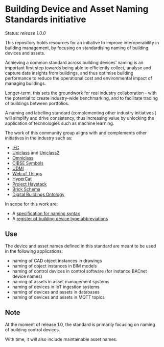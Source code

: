 # Building Device and Asset Naming Standards initiative

Status: *release 1.0.0*

This repository holds resources for an initiative to improve interoperability in building management, by focusing on standardising naming of building devices and assets.

Achieving a common standard across building devices’ naming is an important first step towards being able to efficiently collect, analyse and capture data insights from buildings, and thus optimise building performance to reduce the operational cost and environmental impact of managing buildings.

Longer-term, this sets the groundwork for real industry collaboration - with the potential to create industry-wide benchmarking, and to facilitate trading of buildings between portfolios.

A naming and labelling standard (complementing other industry initiatives ) will simplify and drive consistency, thus increasing value by unlocking the application of technologies such as machine learning.  

The work of this community group aligns with and complements other initiatives in the industry such as:

* [IFC](https://technical.buildingsmart.org/standards/ifc/ifc-schema-specifications/)
* [Uniclass](https://www.thenbs.com/our-tools/uniclass-2015) and [Uniclass2](http://www.cpic.org.uk/uniclass2/)
* [Omniclass](https://www.csiresources.org/standards/omniclass)
* [CIBSE Symbols](https://www.cibse.org/knowledge/digital-knowledge-tools/symbols)
* [UDMI](https://github.com/faucetsdn/udmi)
* [Web of Things](https://www.w3.org/WoT/)
* [HyperCat](https://hypercatiot.github.io/)
* [Project Haystack](https://project-haystack.org/)
* [Brick Schema](https://brickschema.org/)
* [Digital Buildings Ontology](https://github.com/google/digitalbuildings)

In scope for this work are:
- A [specification for naming syntax](BDNS_Specification_naming_syntax.md)
- A [register of building device type abbreviations](BDNS_Abbreviations_Register.csv)

## Use

The device and asset names defined in this standard are meant to be used in the following applications:

* naming of CAD object instances in drawings
* naming of object instances in BIM models
* naming of control devices in control software (for instance BACnet device names)
* naming of assets in asset management systems
* naming of devices in IoT ingestion systems
* naming of devices and assets in databases
* naming of devices and assets in MQTT topics

## Note

At the moment of release 1.0, the standard is primarily focusing on naming of building control devices.

With time, it will also include maintainable asset names.
